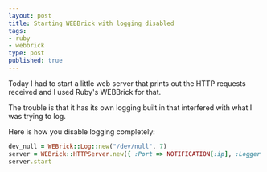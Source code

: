 ```yaml
---
layout: post
title: Starting WEBBrick with logging disabled
tags:
- ruby
- webbrick
type: post
published: true
---
```


Today I had to start a little web server that prints out the HTTP requests
received and I used Ruby's WEBBrick for that.

The trouble is that it has its own logging built in that interfered with what
I was trying to log.

Here is how you disable logging completely:

```ruby
dev_null = WEBrick::Log::new("/dev/null", 7)
server = WEBrick::HTTPServer.new({ :Port => NOTIFICATION[:ip], :Logger => dev_null, :AccessLog => dev_null })
server.start
```

